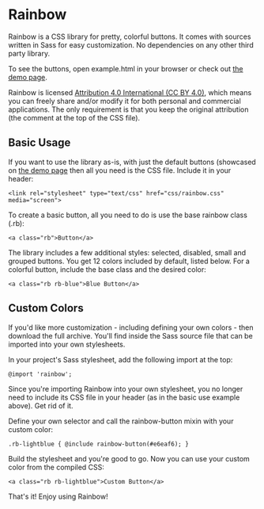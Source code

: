 Rainbow
=======

Rainbow is a CSS library for pretty, colorful buttons. It comes with sources written in Sass for easy customization. No dependencies on any other third party library.

To see the buttons, open example.html in your browser or check out [the demo page](http://projects.cristianradu.com/rainbow/).

Rainbow is licensed [Attribution 4.0 International (CC BY 4.0)](https://creativecommons.org/licenses/by/4.0/), which means you can freely share and/or modify it for both personal and commercial applications. The only requirement is that you keep the original attribution (the comment at the top of the CSS file).

Basic Usage
-----------

If you want to use the library as-is, with just the default buttons (showcased on [the demo page](http://projects.cristianradu.com/rainbow/) then all you need is the CSS file. Include it in your header:

    <link rel="stylesheet" type="text/css" href="css/rainbow.css" media="screen">

To create a basic button, all you need to do is use the base rainbow class (.rb):

    <a class="rb">Button</a>

The library includes a few additional styles: selected, disabled, small and grouped buttons. You get 12 colors included by default, listed below. For a colorful button, include the base class and the desired color:

    <a class="rb rb-blue">Blue Button</a>

Custom Colors
-------------

If you'd like more customization - including defining your own colors - then download the full archive. You'll find inside the Sass source file that can be imported into your own stylesheets.

In your project's Sass stylesheet, add the following import at the top:

    @import 'rainbow';

Since you're importing Rainbow into your own stylesheet, you no longer need to include its CSS file in your header (as in the basic use example above). Get rid of it.

Define your own selector and call the rainbow-button mixin with your custom color:

    .rb-lightblue { @include rainbow-button(#e6eaf6); }

Build the stylesheet and you're good to go. Now you can use your custom color from the compiled CSS:

    <a class="rb rb-lightblue">Custom Button</a>

That's it! Enjoy using Rainbow!
